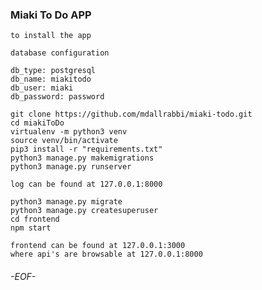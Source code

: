 ### Miaki To Do APP ###

``
to install the app
``
```angular2html
database configuration

db_type: postgresql
db_name: miakitodo
db_user: miaki
db_password: password
```
```angular2html
git clone https://github.com/mdallrabbi/miaki-todo.git
cd miakiToDo
virtualenv -m python3 venv
source venv/bin/activate
pip3 install -r "requirements.txt"
python3 manage.py makemigrations
python3 manage.py runserver 
```
``
log can be found at 127.0.0.1:8000
``
```angular2html
python3 manage.py migrate
python3 manage.py createsuperuser
cd frontend
npm start
```
```angular2html
frontend can be found at 127.0.0.1:3000
where api's are browsable at 127.0.0.1:8000
```
###### -EOF- ######